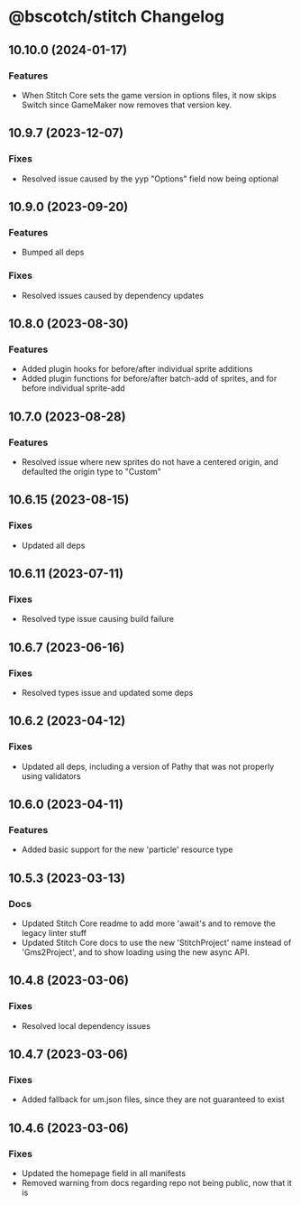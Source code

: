 # @bscotch/stitch Changelog

## 10.10.0 (2024-01-17)

### Features

- When Stitch Core sets the game version in options files, it now skips Switch since GameMaker now removes that version key.

## 10.9.7 (2023-12-07)

### Fixes

- Resolved issue caused by the yyp "Options" field now being optional

## 10.9.0 (2023-09-20)

### Features

- Bumped all deps

### Fixes

- Resolved issues caused by dependency updates

## 10.8.0 (2023-08-30)

### Features

- Added plugin hooks for before/after individual sprite additions
- Added plugin functions for before/after batch-add of sprites, and for before individual sprite-add

## 10.7.0 (2023-08-28)

### Features

- Resolved issue where new sprites do not have a centered origin, and defaulted the origin type to "Custom"

## 10.6.15 (2023-08-15)

### Fixes

- Updated all deps

## 10.6.11 (2023-07-11)

### Fixes

- Resolved type issue causing build failure

## 10.6.7 (2023-06-16)

### Fixes

- Resolved types issue and updated some deps

## 10.6.2 (2023-04-12)

### Fixes

- Updated all deps, including a version of Pathy that was not properly using validators

## 10.6.0 (2023-04-11)

### Features

- Added basic support for the new 'particle' resource type

## 10.5.3 (2023-03-13)

### Docs

- Updated Stitch Core readme to add more 'await's and to remove the legacy linter stuff
- Updated Stitch Core docs to use the new 'StitchProject' name instead of 'Gms2Project', and to show loading using the new async API.

## 10.4.8 (2023-03-06)

### Fixes

- Resolved local dependency issues

## 10.4.7 (2023-03-06)

### Fixes

- Added fallback for um.json files, since they are not guaranteed to exist

## 10.4.6 (2023-03-06)

### Fixes

- Updated the homepage field in all manifests
- Removed warning from docs regarding repo not being public, now that it is